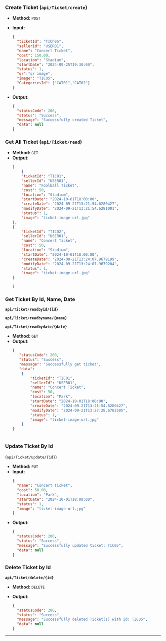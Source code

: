 
### **Create Ticket (`api/Ticket/create`)**

- **Method:** `POST`
- **Input:**

    ```json
    {
      "ticketId": "TICh05",
      "sellerId": "USER01",
      "name": "Concert Ticket",
      "cost": 150.00,
      "location": "Stadium",
      "startDate": "2024-09-25T19:30:00",
      "status": 1,
      "qr":"qr image",
      "image": "TIC05",
      "CategoriesId": ["CAT01","CAT02"]
    }
    ```
- **Output:**
    ```json
    {
      "statusCode": 200,
      "status": "Success",
      "message": "Successfully created Ticket",
      "data": null
  }
    ```
### **Get All Ticket (`api/Ticket/read`)**

- **Method:** `GET`
- **Output:**
    ```json
    [
        {
        "ticketId": "TIC01",
        "sellerId": "USER01",
        "name": "Foolball Ticket",
        "cost": 50,
        "location": "Stadium",
        "startDate": "2024-10-01T18:00:00",
        "createDate": "2024-09-21T13:21:54.6280427",
        "modifyDate": "2024-09-21T13:21:54.6281001",
        "status": 1,
        "image": "ticket-image-url.jpg"
    },
    {
        "ticketId": "TIC02",
        "sellerId": "USER01",
        "name": "Concert Ticket",
        "cost": 50,
        "location": "Stadium",
        "startDate": "2024-10-01T18:00:00",
        "createDate": "2024-09-21T13:24:07.9679199",
        "modifyDate": "2024-09-21T13:24:07.9679204",
        "status": 1,
        "image": "ticket-image-url.jpg"
    }
   
    ]
    ```
### **Get Ticket By Id, Name, Date**

**`api/Ticket/readbyid/{id}`**

**`api/Ticket/readbyname/{name}`**

**`api/Ticket/readbydate/{date}`**

- **Method:** `GET`
- **Output:**
    ```json
    {
       "statusCode": 200,
       "status": "Success",
       "message": "Successfully get ticket",
       "data": 
        {
            "ticketId": "TIC01",
            "sellerId": "USER01",
            "name": "Concert Ticket",
            "cost": 50,
            "location": "Park",
            "startDate": "2024-10-01T18:00:00",
            "createDate": "2024-09-21T13:21:54.6280427",
            "modifyDate": "2024-09-21T13:27:28.6782505",
            "status": 1,
            "image": "ticket-image-url.jpg"
        }
    }
                
    
    ```  



### **Update Ticket By Id**
(`api/Ticket/update/{id}`)

- **Method:** `PUT`
- **Input:**
    ```json
    {
      "name": "Concert Ticket",
      "cost": 50.00,
      "location": "Park",
      "startDate": "2024-10-01T18:00:00",
      "status": 1,
      "image": "ticket-image-url.jpg"
    }
    ```
- **Output:**
    ```json
    {
      "statusCode": 200,
      "status": "Success",
      "message": "Successfully updated ticket: TIC05",
      "data": null
    }
    ```

### **Delete Ticket by Id**

**`api/Ticket/delete/{id}`**

- **Method:** `DELETE`
- **Output:**

    ```json
    {
      "statusCode": 200,
      "status": "Success",
      "message": "Successfully deleted Ticket(s) with id: TIC05",
      "data": null
    }
    ```
---
